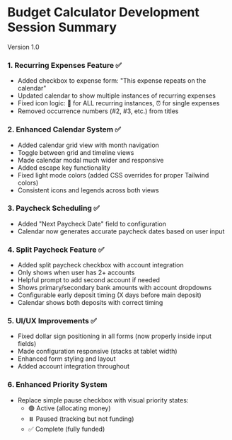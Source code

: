 # Budget Calculator Development Session Summary

Version 1.0 
### 1. **Recurring Expenses Feature** ✅
- Added checkbox to expense form: "This expense repeats on the calendar"
- Updated calendar to show multiple instances of recurring expenses
- Fixed icon logic: 🔄 for ALL recurring instances, ⏰ for single expenses
- Removed occurrence numbers (#2, #3, etc.) from titles

### 2. **Enhanced Calendar System** ✅
- Added calendar grid view with month navigation
- Toggle between grid and timeline views
- Made calendar modal much wider and responsive
- Added escape key functionality 
- Fixed light mode colors (added CSS overrides for proper Tailwind colors)
- Consistent icons and legends across both views

### 3. **Paycheck Scheduling** ✅
- Added "Next Paycheck Date" field to configuration
- Calendar now generates accurate paycheck dates based on user input

### 4. **Split Paycheck Feature** ✅
- Added split paycheck checkbox with account integration
- Only shows when user has 2+ accounts
- Helpful prompt to add second account if needed
- Shows primary/secondary bank amounts with account dropdowns
- Configurable early deposit timing (X days before main deposit)
- Calendar shows both deposits with correct timing

### 5. **UI/UX Improvements** ✅
- Fixed dollar sign positioning in all forms (now properly inside input fields)
- Made configuration responsive (stacks at tablet width)
- Enhanced form styling and layout
- Added account integration throughout

### 6. **Enhanced Priority System**
   - Replace simple pause checkbox with visual priority states:
     - 🟢 Active (allocating money)
     - ⏸️ Paused (tracking but not funding)
     - ✅ Complete (fully funded)